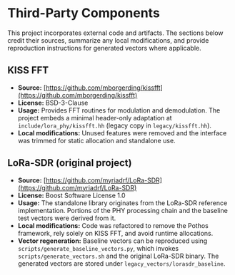 # Third-Party Components

This project incorporates external code and artifacts. The sections below credit their sources, summarize any local modifications, and provide reproduction instructions for generated vectors where applicable.

## KISS FFT
- **Source:** [https://github.com/mborgerding/kissfft](https://github.com/mborgerding/kissfft)
- **License:** BSD-3-Clause
- **Usage:** Provides FFT routines for modulation and demodulation. The project embeds a minimal header-only adaptation at `include/lora_phy/kissfft.hh` (legacy copy in `legacy/kissfft.hh`).
- **Local modifications:** Unused features were removed and the interface was trimmed for static allocation and standalone use.

## LoRa-SDR (original project)
- **Source:** [https://github.com/myriadrf/LoRa-SDR](https://github.com/myriadrf/LoRa-SDR)
- **License:** Boost Software License 1.0
- **Usage:** The standalone library originates from the LoRa-SDR reference implementation. Portions of the PHY processing chain and the baseline test vectors were derived from it.
- **Local modifications:** Code was refactored to remove the Pothos framework, rely solely on KISS FFT, and avoid runtime allocations.
- **Vector regeneration:** Baseline vectors can be reproduced using `scripts/generate_baseline_vectors.py`, which invokes `scripts/generate_vectors.sh` and the original LoRa-SDR binary. The generated vectors are stored under `legacy_vectors/lorasdr_baseline`.

